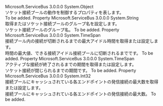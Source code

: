 <Type Name="SocketConnectionPoolSettings" FullName="Microsoft.ServiceBus.SocketConnectionPoolSettings">
  <TypeSignature Language="C#" Value="public sealed class SocketConnectionPoolSettings" />
  <TypeSignature Language="ILAsm" Value=".class public auto ansi sealed beforefieldinit SocketConnectionPoolSettings extends System.Object" />
  <TypeSignature Language="DocId" Value="T:Microsoft.ServiceBus.SocketConnectionPoolSettings" />
  <TypeSignature Language="VB.NET" Value="Public NotInheritable Class SocketConnectionPoolSettings" />
  <TypeSignature Language="F#" Value="type SocketConnectionPoolSettings = class" />
  <AssemblyInfo>
    <AssemblyName>Microsoft.ServiceBus</AssemblyName>
    <AssemblyVersion>3.0.0.0</AssemblyVersion>
  </AssemblyInfo>
  <Base>
    <BaseTypeName>System.Object</BaseTypeName>
  </Base>
  <Interfaces />
  <Docs>
    <summary>ソケット接続プールの動作を制御するプロパティを表します。</summary>
    <remarks>To be added.</remarks>
  </Docs>
  <Members>
    <Member MemberName="GroupName">
      <MemberSignature Language="C#" Value="public string GroupName { get; set; }" />
      <MemberSignature Language="ILAsm" Value=".property instance string GroupName" />
      <MemberSignature Language="DocId" Value="P:Microsoft.ServiceBus.SocketConnectionPoolSettings.GroupName" />
      <MemberSignature Language="VB.NET" Value="Public Property GroupName As String" />
      <MemberSignature Language="F#" Value="member this.GroupName : string with get, set" Usage="Microsoft.ServiceBus.SocketConnectionPoolSettings.GroupName" />
      <MemberType>Property</MemberType>
      <AssemblyInfo>
        <AssemblyName>Microsoft.ServiceBus</AssemblyName>
        <AssemblyVersion>3.0.0.0</AssemblyVersion>
      </AssemblyInfo>
      <ReturnValue>
        <ReturnType>System.String</ReturnType>
      </ReturnValue>
      <Docs>
        <summary>取得またはソケット接続プールのグループ名を設定します。</summary>
        <value>ソケット接続プールのグループ名。</value>
        <remarks>To be added.</remarks>
      </Docs>
    </Member>
    <Member MemberName="IdleTimeout">
      <MemberSignature Language="C#" Value="public TimeSpan IdleTimeout { get; set; }" />
      <MemberSignature Language="ILAsm" Value=".property instance valuetype System.TimeSpan IdleTimeout" />
      <MemberSignature Language="DocId" Value="P:Microsoft.ServiceBus.SocketConnectionPoolSettings.IdleTimeout" />
      <MemberSignature Language="VB.NET" Value="Public Property IdleTimeout As TimeSpan" />
      <MemberSignature Language="F#" Value="member this.IdleTimeout : TimeSpan with get, set" Usage="Microsoft.ServiceBus.SocketConnectionPoolSettings.IdleTimeout" />
      <MemberType>Property</MemberType>
      <AssemblyInfo>
        <AssemblyName>Microsoft.ServiceBus</AssemblyName>
        <AssemblyVersion>3.0.0.0</AssemblyVersion>
      </AssemblyInfo>
      <ReturnValue>
        <ReturnType>System.TimeSpan</ReturnType>
      </ReturnValue>
      <Docs>
        <summary>接続プール内の接続が切断されるまでの最大アイドル時間を取得または設定します。</summary>
        <value>時間の最大値、できる接続アイドル接続プールに切断されるまでです。</value>
        <remarks>To be added.</remarks>
      </Docs>
    </Member>
    <Member MemberName="LeaseTimeout">
      <MemberSignature Language="C#" Value="public TimeSpan LeaseTimeout { get; set; }" />
      <MemberSignature Language="ILAsm" Value=".property instance valuetype System.TimeSpan LeaseTimeout" />
      <MemberSignature Language="DocId" Value="P:Microsoft.ServiceBus.SocketConnectionPoolSettings.LeaseTimeout" />
      <MemberSignature Language="VB.NET" Value="Public Property LeaseTimeout As TimeSpan" />
      <MemberSignature Language="F#" Value="member this.LeaseTimeout : TimeSpan with get, set" Usage="Microsoft.ServiceBus.SocketConnectionPoolSettings.LeaseTimeout" />
      <MemberType>Property</MemberType>
      <AssemblyInfo>
        <AssemblyName>Microsoft.ServiceBus</AssemblyName>
        <AssemblyVersion>3.0.0.0</AssemblyVersion>
      </AssemblyInfo>
      <ReturnValue>
        <ReturnType>System.TimeSpan</ReturnType>
      </ReturnValue>
      <Docs>
        <summary>アクティブな接続が終了されるまでの期間を取得または設定します。</summary>
        <value>ソケット接続が閉じられるまでの期間です。</value>
        <remarks>To be added.</remarks>
      </Docs>
    </Member>
    <Member MemberName="MaxOutboundConnectionsPerEndpoint">
      <MemberSignature Language="C#" Value="public int MaxOutboundConnectionsPerEndpoint { get; set; }" />
      <MemberSignature Language="ILAsm" Value=".property instance int32 MaxOutboundConnectionsPerEndpoint" />
      <MemberSignature Language="DocId" Value="P:Microsoft.ServiceBus.SocketConnectionPoolSettings.MaxOutboundConnectionsPerEndpoint" />
      <MemberSignature Language="VB.NET" Value="Public Property MaxOutboundConnectionsPerEndpoint As Integer" />
      <MemberSignature Language="F#" Value="member this.MaxOutboundConnectionsPerEndpoint : int with get, set" Usage="Microsoft.ServiceBus.SocketConnectionPoolSettings.MaxOutboundConnectionsPerEndpoint" />
      <MemberType>Property</MemberType>
      <AssemblyInfo>
        <AssemblyName>Microsoft.ServiceBus</AssemblyName>
        <AssemblyVersion>3.0.0.0</AssemblyVersion>
      </AssemblyInfo>
      <ReturnValue>
        <ReturnType>System.Int32</ReturnType>
      </ReturnValue>
      <Docs>
        <summary>接続プールにキャッシュされている各エンドポイントの発信接続の最大数を取得または設定します。</summary>
        <value>接続プールにキャッシュされている各エンドポイントの発信接続の最大数。</value>
        <remarks>To be added.</remarks>
      </Docs>
    </Member>
  </Members>
</Type>